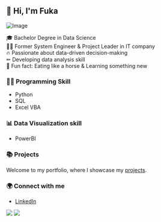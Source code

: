 ## 👋 Hi, I'm Fuka
![Image](https://github.com/user-attachments/assets/d2ff145a-0756-467b-9cf8-62b51f76343a)

🎓 Bachelor Degree in Data Science  
👩‍💻 Former System Engineer & Project Leader in IT company  
🔥 Passionate about data-driven decision-making   
✏ Developing data analysis skill  
🍔 Fun fact: Eating like a horse & Learning something new

### 👩‍💻 Programming Skill
- Python
- SQL
- Excel VBA

### 📊 Data Visualization skill
- PowerBI
  
### 📚 Projects
Welcome to my portfolio, where I showcase my [projects](https://github.com/Fukachandebug/Portfolio-Guide.git).

### 🌍 Connect with me
- [LinkedIn](www.linkedin.com/in/fuka-yamano)

![](http://github-profile-summary-cards.vercel.app/api/cards/stats?username=Fukachandebug&theme=vue)
![](http://github-profile-summary-cards.vercel.app/api/cards/most-commit-language?username=Fukachandebug&theme=github)
